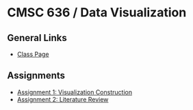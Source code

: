 # CMSC 636 / Data Visualization

## General Links

  - [Class Page](https://sites.google.com/a/umbc.edu/datavisualization/)

## Assignments

  - [Assignment 1: Visualization Construction](https://github.com/esturcke/cmsc-636-data-vis/tree/master/assignment-1)
  - [Assignment 2: Literature Review](https://github.com/esturcke/cmsc-636-data-vis/tree/master/assignment-2)
